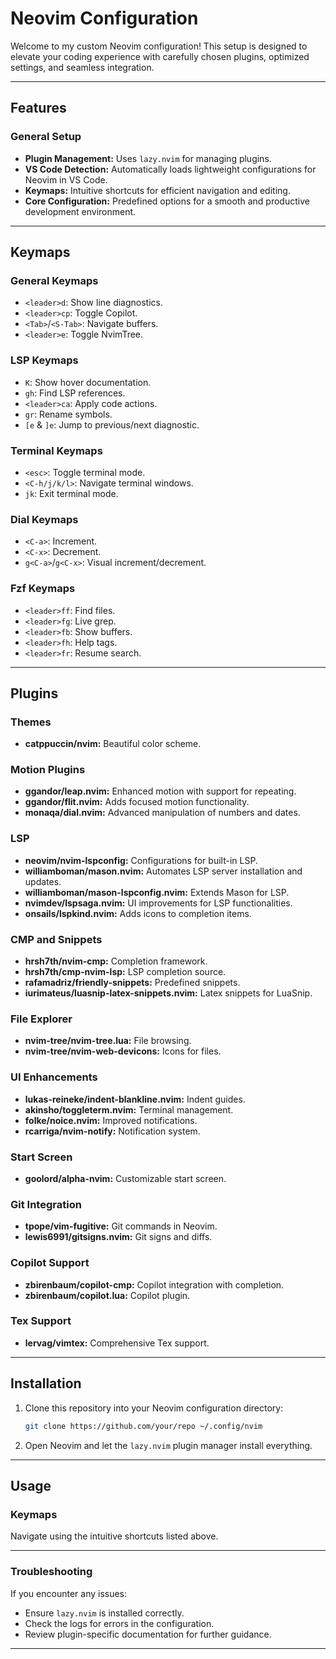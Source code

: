 # Neovim Configuration

Welcome to my custom Neovim configuration! This setup is designed to elevate your coding experience with carefully chosen plugins, optimized settings, and seamless integration.

---

## Features

### General Setup
- **Plugin Management:** Uses `lazy.nvim` for managing plugins.
- **VS Code Detection:** Automatically loads lightweight configurations for Neovim in VS Code.
- **Keymaps:** Intuitive shortcuts for efficient navigation and editing.
- **Core Configuration:** Predefined options for a smooth and productive development environment.

---

## Keymaps

### General Keymaps
- `<leader>d`: Show line diagnostics.
- `<leader>cp`: Toggle Copilot.
- `<Tab>`/`<S-Tab>`: Navigate buffers.
- `<leader>e`: Toggle NvimTree.

### LSP Keymaps
- `K`: Show hover documentation.
- `gh`: Find LSP references.
- `<leader>ca`: Apply code actions.
- `gr`: Rename symbols.
- `[e` & `]e`: Jump to previous/next diagnostic.

### Terminal Keymaps
- `<esc>`: Toggle terminal mode.
- `<C-h/j/k/l>`: Navigate terminal windows.
- `jk`: Exit terminal mode.

### Dial Keymaps
- `<C-a>`: Increment.
- `<C-x>`: Decrement.
- `g<C-a>`/`g<C-x>`: Visual increment/decrement.

### Fzf Keymaps
- `<leader>ff`: Find files.
- `<leader>fg`: Live grep.
- `<leader>fb`: Show buffers.
- `<leader>fh`: Help tags.
- `<leader>fr`: Resume search.

---

## Plugins

### Themes
- **catppuccin/nvim:** Beautiful color scheme.

### Motion Plugins
- **ggandor/leap.nvim:** Enhanced motion with support for repeating.
- **ggandor/flit.nvim:** Adds focused motion functionality.
- **monaqa/dial.nvim:** Advanced manipulation of numbers and dates.

### LSP
- **neovim/nvim-lspconfig:** Configurations for built-in LSP.
- **williamboman/mason.nvim:** Automates LSP server installation and updates.
- **williamboman/mason-lspconfig.nvim:** Extends Mason for LSP.
- **nvimdev/lspsaga.nvim:** UI improvements for LSP functionalities.
- **onsails/lspkind.nvim:** Adds icons to completion items.

### CMP and Snippets
- **hrsh7th/nvim-cmp:** Completion framework.
- **hrsh7th/cmp-nvim-lsp:** LSP completion source.
- **rafamadriz/friendly-snippets:** Predefined snippets.
- **iurimateus/luasnip-latex-snippets.nvim:** Latex snippets for LuaSnip.

### File Explorer
- **nvim-tree/nvim-tree.lua:** File browsing.
- **nvim-tree/nvim-web-devicons:** Icons for files.

### UI Enhancements
- **lukas-reineke/indent-blankline.nvim:** Indent guides.
- **akinsho/toggleterm.nvim:** Terminal management.
- **folke/noice.nvim:** Improved notifications.
- **rcarriga/nvim-notify:** Notification system.

### Start Screen
- **goolord/alpha-nvim:** Customizable start screen.

### Git Integration
- **tpope/vim-fugitive:** Git commands in Neovim.
- **lewis6991/gitsigns.nvim:** Git signs and diffs.

### Copilot Support
- **zbirenbaum/copilot-cmp:** Copilot integration with completion.
- **zbirenbaum/copilot.lua:** Copilot plugin.

### Tex Support
- **lervag/vimtex:** Comprehensive Tex support.

---

## Installation
1. Clone this repository into your Neovim configuration directory:

   ```bash
   git clone https://github.com/your/repo ~/.config/nvim
   ```

2. Open Neovim and let the `lazy.nvim` plugin manager install everything.

---

## Usage

### Keymaps
Navigate using the intuitive shortcuts listed above.

---

### Troubleshooting
If you encounter any issues:
- Ensure `lazy.nvim` is installed correctly.
- Check the logs for errors in the configuration.
- Review plugin-specific documentation for further guidance.

---

